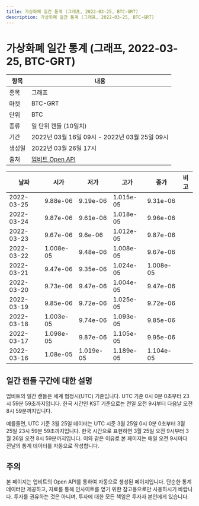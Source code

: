 ```yaml
---
title: 가상화폐 일간 통계 (그래프, 2022-03-25, BTC-GRT)
description: 가상화폐 일간 통계 (그래프, 2022-03-25, BTC-GRT)
---
```



가상화폐 일간 통계 (그래프, 2022-03-25, BTC-GRT)
===

|항목|내용|
|--|--|
|종목|그래프|
|마켓|BTC-GRT|
|단위|BTC|
|종류|일 단위 캔들 (10일치)|
|기간|2022년 03월 16일 09시 - 2022년 03월 25일 09시|
|생성일|2022년 03월 26일 17시|
|출처|[업비트 Open API](https://docs.upbit.com)|


|날짜|시가|저가|고가|종가|비고|
|--|--|--|--|--|--|
|2022-03-25|9.88e-06|9.19e-06|1.015e-05|9.31e-06|    |
|2022-03-24|9.87e-06|9.61e-06|1.018e-05|9.96e-06|    |
|2022-03-23|9.67e-06|9.6e-06|1.012e-05|9.87e-06|    |
|2022-03-22|1.008e-05|9.48e-06|1.008e-05|9.67e-06|    |
|2022-03-21|9.47e-06|9.35e-06|1.024e-05|1.008e-05|    |
|2022-03-20|9.73e-06|9.47e-06|1.004e-05|9.47e-06|    |
|2022-03-19|9.85e-06|9.72e-06|1.025e-05|9.72e-06|    |
|2022-03-18|1.003e-05|9.74e-06|1.093e-05|9.85e-06|    |
|2022-03-17|1.098e-05|9.87e-06|1.105e-05|9.95e-06|    |
|2022-03-16|1.08e-05|1.019e-05|1.189e-05|1.104e-05|    |


일간 캔들 구간에 대한 설명
---


업비트의 일간 캔들은 세계 협정시(UTC) 기준입니다. 
UTC 기준 0시 0분 0초부터 23시 59분 59초까지입니다. 
한국 시간인 KST 기준으로는 전일 오전 9시부터 다음날 오전 8시 59분까지입니다. 


예를들면, UTC 기준 3월 25일 데이터는 UTC 시준 3월 25일 0시 0분 0초부터 3월 25일 23시 59분 59초까지입니다. 
한국 시간으로 표현하면 3월 25일 오전 9시부터 3월 26일 오전 8시 59분까지입니다. 
이와 같은 이유로 본 페이지는 매일 오전 9시마다 전날의 통계 데이터를 자동으로 작성합니다. 


주의
---


본 페이지는 업비트의 Open API를 통하여 자동으로 생성된 페이지입니다. 
단순한 통계 데이터만 제공하고, 자료를 통해 인사이트를 얻기 위한 참고용으로만 사용하시기 바랍니다. 
투자를 권유하는 것은 아니며, 투자에 대한 모든 책임은 투자자 본인에게 있습니다. 
